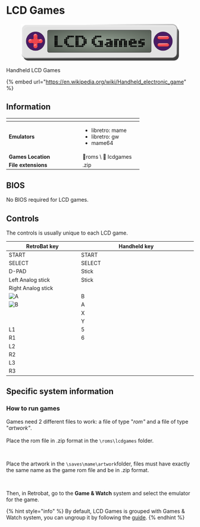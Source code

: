 # LCD Games

<div align="left">

<figure><img src="https://raw.githubusercontent.com/fabricecaruso/es-theme-carbon/52ff37c9e265587d006945a2ba695b5a962b3a3d/art/logos/lcdgames.svg" alt=""><figcaption></figcaption></figure>

</div>

Handheld LCD Games

{% embed url="https://en.wikipedia.org/wiki/Handheld_electronic_game" %}

## Information

<table data-header-hidden><thead><tr><th width="184"></th><th></th><th data-hidden></th></tr></thead><tbody><tr><td><strong>Emulators</strong></td><td><ul><li>libretro: mame</li><li>libretro: gw</li><li>mame64</li></ul></td><td></td></tr><tr><td><strong>Games Location</strong></td><td><span data-gb-custom-inline data-tag="emoji" data-code="1f4c2">📂</span>roms \ <span data-gb-custom-inline data-tag="emoji" data-code="1f4c2">📂</span> lcdgames</td><td></td></tr><tr><td><strong>File extensions</strong></td><td>.zip</td><td></td></tr></tbody></table>

## BIOS

No BIOS required for LCD games.

## Controls

The controls is usually unique to each LCD game.

<table><thead><tr><th width="258">RetroBat key</th><th width="443">Handheld key</th></tr></thead><tbody><tr><td>START</td><td>START</td></tr><tr><td>SELECT</td><td>SELECT</td></tr><tr><td>D-PAD</td><td>Stick</td></tr><tr><td>Left Analog stick</td><td>Stick</td></tr><tr><td>Right Analog stick</td><td></td></tr><tr><td><img src="../../../.gitbook/assets/image (25).png" alt="A"></td><td>B</td></tr><tr><td><img src="../../../.gitbook/assets/image (11).png" alt="B"></td><td>A</td></tr><tr><td><img src="../../../.gitbook/assets/image (45).png" alt="" data-size="original"></td><td>X</td></tr><tr><td><img src="../../../.gitbook/assets/image (43).png" alt="" data-size="line"></td><td>Y</td></tr><tr><td>L1</td><td>5</td></tr><tr><td>R1</td><td>6</td></tr><tr><td>L2</td><td></td></tr><tr><td>R2</td><td></td></tr><tr><td>L3</td><td></td></tr><tr><td>R3</td><td></td></tr></tbody></table>

## Specific system information

### How to run games

Games need 2 different files to work: a file of type "_rom"_ and a file of type "_artwork"_.\
\
Place the rom file in .zip format in the `\roms\lcdgames` folder.

<div align="left">

<figure><img src="https://i.imgur.com/0VYlmPG.png" alt=""><figcaption></figcaption></figure>

</div>

Place the artwork in the `\saves\mame\artwork`folder, files must have exactly the same name as the game rom file and be in .zip format.&#x20;

<div align="left">

<figure><img src="https://i.imgur.com/MwEbQkp.png" alt=""><figcaption></figcaption></figure>

</div>

Then, in Retrobat, go to the **Game & Watch** system and select the emulator for the game.

{% hint style="info" %}
By default, LCD Games is grouped with Games & Watch system, you can ungroup it by following the [guide](../../../navigation/system-view-and-game-view.md#grouped-systems).
{% endhint %}
